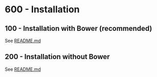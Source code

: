 # 600 - Installation

## 100 - Installation with Bower (recommended)

See [README.md](./100/README.md)

## 200 - Installation without Bower

See [README.md](./200/README.md)
